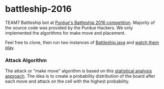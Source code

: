# battleship-2016

TEAM7 Battleship bot at [Purdue's Battleship 2016 competition](http://battleship.purduehackers.com/).
Majority of the source code was provided by the Purdue Hackers.
We only implemented the algorithms for make move and placement.

Feel free to clone, then run two instances of [Battleship.java](https://github.com/TomFanella4/battleship-2016/blob/master/Battleship.java) and [watch them play](http://battleship.purduehackers.com/game).

### Attack Algorithm

The attack or "make move" algorithm is based on this [statistical analysis approach](http://www.datagenetics.com/blog/december32011/). 
The idea is to create a probability distribution of the board after each move and 
attack on the cell with the highest probability.

